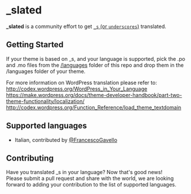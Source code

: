 _slated
=======
**_slated** is a community effort to get [`_s` (or `underscores`)](https://github.com/Automattic/_s) translated.

Getting Started
---------------
If your theme is based on _s, and your language is supported, pick the .po and .mo files from the [/languages](https://github.com/ptbello/_slated/tree/master/languages) folder of this repo and drop them in the /languages folder of your theme.

For more information on WordPress translation please refer to:  
http://codex.wordpress.org/WordPress_in_Your_Language  
https://make.wordpress.org/docs/theme-developer-handbook/part-two-theme-functionality/localization/  
http://codex.wordpress.org/Function_Reference/load_theme_textdomain  

Supported languages
---------------

- Italian, contributed by [@FrancescoGavello](https://github.com/FrancescoGavello)

Contributing
---------------
Have you translated _s in your language? Now that's good news!  
Please submit a pull request and share with the world, we are looking forward to adding your contribution to the list of supported languages.